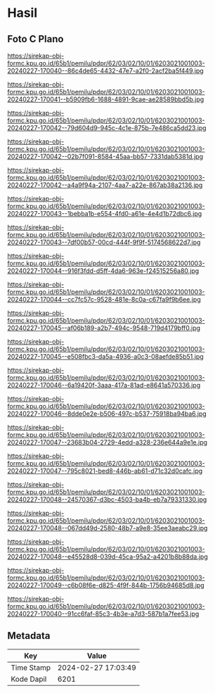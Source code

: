 # Hasil

## Foto C Plano

https://sirekap-obj-formc.kpu.go.id/65b1/pemilu/pdpr/62/03/02/10/01/6203021001003-20240227-170040--86c4de65-4432-47e7-a2f0-2acf2ba5f449.jpg

https://sirekap-obj-formc.kpu.go.id/65b1/pemilu/pdpr/62/03/02/10/01/6203021001003-20240227-170041--b5909fb6-1688-4891-9cae-ae28589bbd5b.jpg

https://sirekap-obj-formc.kpu.go.id/65b1/pemilu/pdpr/62/03/02/10/01/6203021001003-20240227-170042--79d604d9-945c-4c1e-875b-7e486ca5dd23.jpg

https://sirekap-obj-formc.kpu.go.id/65b1/pemilu/pdpr/62/03/02/10/01/6203021001003-20240227-170042--02b7f091-8584-45aa-bb57-7331dab5381d.jpg

https://sirekap-obj-formc.kpu.go.id/65b1/pemilu/pdpr/62/03/02/10/01/6203021001003-20240227-170042--a4a9f94a-2107-4aa7-a22e-867ab38a2136.jpg

https://sirekap-obj-formc.kpu.go.id/65b1/pemilu/pdpr/62/03/02/10/01/6203021001003-20240227-170043--1bebba1b-e554-4fd0-a61e-4e4d1b72dbc6.jpg

https://sirekap-obj-formc.kpu.go.id/65b1/pemilu/pdpr/62/03/02/10/01/6203021001003-20240227-170043--7df00b57-00cd-444f-9f9f-5174568622d7.jpg

https://sirekap-obj-formc.kpu.go.id/65b1/pemilu/pdpr/62/03/02/10/01/6203021001003-20240227-170044--916f3fdd-d5ff-4da6-963e-f24515256a80.jpg

https://sirekap-obj-formc.kpu.go.id/65b1/pemilu/pdpr/62/03/02/10/01/6203021001003-20240227-170044--cc7fc57c-9528-481e-8c0a-c67fa9f9b6ee.jpg

https://sirekap-obj-formc.kpu.go.id/65b1/pemilu/pdpr/62/03/02/10/01/6203021001003-20240227-170045--af06b189-a2b7-494c-9548-719d4179bff0.jpg

https://sirekap-obj-formc.kpu.go.id/65b1/pemilu/pdpr/62/03/02/10/01/6203021001003-20240227-170045--e508fbc3-da5a-4936-a0c3-08aefde85b51.jpg

https://sirekap-obj-formc.kpu.go.id/65b1/pemilu/pdpr/62/03/02/10/01/6203021001003-20240227-170046--6a19420f-3aaa-417a-81ad-e8641a570336.jpg

https://sirekap-obj-formc.kpu.go.id/65b1/pemilu/pdpr/62/03/02/10/01/6203021001003-20240227-170046--8dde0e2e-b506-497c-b537-75918ba94ba6.jpg

https://sirekap-obj-formc.kpu.go.id/65b1/pemilu/pdpr/62/03/02/10/01/6203021001003-20240227-170047--23683b04-2729-4edd-a328-236e644a9e1e.jpg

https://sirekap-obj-formc.kpu.go.id/65b1/pemilu/pdpr/62/03/02/10/01/6203021001003-20240227-170047--795c8021-bed8-446b-ab61-d71c32d0cafc.jpg

https://sirekap-obj-formc.kpu.go.id/65b1/pemilu/pdpr/62/03/02/10/01/6203021001003-20240227-170048--24570367-d3bc-4503-ba4b-eb7a79331330.jpg

https://sirekap-obj-formc.kpu.go.id/65b1/pemilu/pdpr/62/03/02/10/01/6203021001003-20240227-170048--067dd49d-2580-48b7-a9e8-35ee3aeabc29.jpg

https://sirekap-obj-formc.kpu.go.id/65b1/pemilu/pdpr/62/03/02/10/01/6203021001003-20240227-170048--e45528d8-039d-45ca-95a2-a4201b8b88da.jpg

https://sirekap-obj-formc.kpu.go.id/65b1/pemilu/pdpr/62/03/02/10/01/6203021001003-20240227-170049--c6b08f6e-d825-4f9f-844b-1756b94685d8.jpg

https://sirekap-obj-formc.kpu.go.id/65b1/pemilu/pdpr/62/03/02/10/01/6203021001003-20240227-170040--91cc6faf-85c3-4b3e-a7d3-587b1a7fee53.jpg


## Metadata

| Key        | Value               |
| ---------- | ------------------- |
| Time Stamp | 2024-02-27 17:03:49 |
| Kode Dapil | 6201                |



